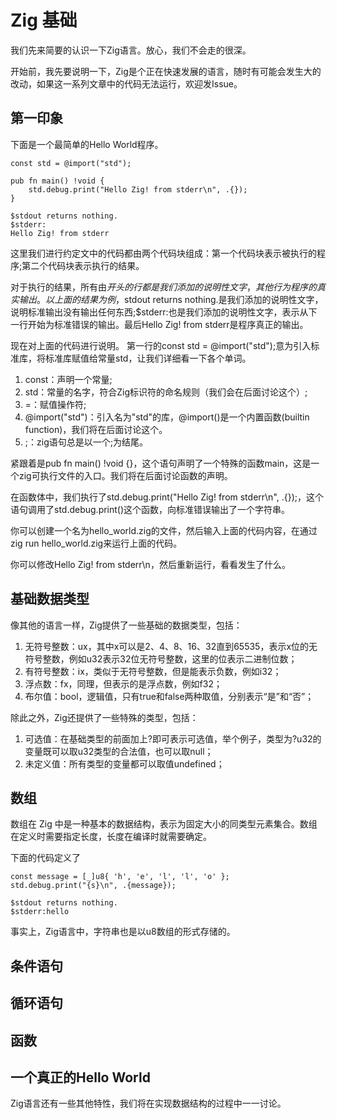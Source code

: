 
# Zig 基础

我们先来简要的认识一下Zig语言。放心，我们不会走的很深。

开始前，我先要说明一下，Zig是个正在快速发展的语言，随时有可能会发生大的改动，如果这一系列文章中的代码无法运行，欢迎发Issue。

## 第一印象

下面是一个最简单的Hello World程序。

```zig
const std = @import("std");

pub fn main() !void {
    std.debug.print("Hello Zig! from stderr\n", .{});
}
```

```shell
$stdout returns nothing.
$stderr:
Hello Zig! from stderr
```

这里我们进行约定文中的代码都由两个代码块组成：第一个代码块表示被执行的程序;第二个代码块表示执行的结果。

对于执行的结果，所有由$开头的行都是我们添加的说明性文字，其他行为程序的真实输出。
以上面的结果为例，$stdout returns nothing.是我们添加的说明性文字，说明标准输出没有输出任何东西;$stderr:也是我们添加的说明性文字，表示从下一行开始为标准错误的输出。最后Hello Zig! from stderr是程序真正的输出。

现在对上面的代码进行说明。
第一行的const std = @import("std");意为引入标准库，将标准库赋值给常量std，让我们详细看一下各个单词。

1. const：声明一个常量;
2. std：常量的名字，符合Zig标识符的命名规则（我们会在后面讨论这个）;
3. =：赋值操作符;
4. @import("std")：引入名为"std"的库，@import()是一个内置函数(builtin function)，我们将在后面讨论这个。
5. ;：zig语句总是以一个;为结尾。

紧跟着是pub fn main() !void {}，这个语句声明了一个特殊的函数main，这是一个zig可执行文件的入口。我们将在后面讨论函数的声明。

在函数体中，我们执行了std.debug.print("Hello Zig! from stderr\n", .{});，这个语句调用了std.debug.print()这个函数，向标准错误输出了一个字符串。

你可以创建一个名为hello_world.zig的文件，然后输入上面的代码内容，在通过zig run hello_world.zig来运行上面的代码。

你可以修改Hello Zig! from stderr\n，然后重新运行，看看发生了什么。

## 基础数据类型

像其他的语言一样，Zig提供了一些基础的数据类型，包括：

1. 无符号整数：ux，其中x可以是2、4、8、16、32直到65535，表示x位的无符号整数，例如u32表示32位无符号整数，这里的位表示二进制位数；
2. 有符号整数：ix，类似于无符号整数，但是能表示负数，例如i32；
3. 浮点数：fx，同理，但表示的是浮点数，例如f32；
4. 布尔值：bool，逻辑值，只有true和false两种取值，分别表示“是”和“否”；

除此之外，Zig还提供了一些特殊的类型，包括：

1. 可选值：在基础类型的前面加上?即可表示可选值，举个例子，类型为?u32的变量既可以取u32类型的合法值，也可以取null；
2. 未定义值：所有类型的变量都可以取值undefined；

## 数组

数组在 Zig 中是一种基本的数据结构，表示为固定大小的同类型元素集合。数组在定义时需要指定长度，长度在编译时就需要确定。

下面的代码定义了

```zig
const message = [_]u8{ 'h', 'e', 'l', 'l', 'o' };
std.debug.print("{s}\n", .{message});
```

```shell
$stdout returns nothing.
$stderr:hello

```

事实上，Zig语言中，字符串也是以u8数组的形式存储的。

## 条件语句

## 循环语句

## 函数

## 一个真正的Hello World

Zig语言还有一些其他特性，我们将在实现数据结构的过程中一一讨论。
